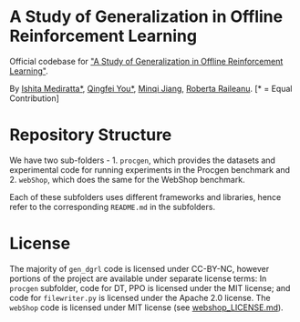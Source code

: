 # A Study of Generalization in Offline Reinforcement Learning

Official codebase for ["A Study of Generalization in Offline Reinforcement Learning"](https://arxiv.org/).

By [Ishita Mediratta*](https://github.com/ishitamed19), [Qingfei You*](https://github.com/YhgzXxfz), [Minqi Jiang](https://github.com/minqi), [Roberta Raileanu](https://github.com/rraileanu). [* = Equal Contribution]


# Repository Structure

We have two sub-folders - 1. `procgen`, which provides the datasets and experimental code for running experiments in the Procgen benchmark and 2. `webShop`, which does the same for the WebShop benchmark.

Each of these subfolders uses different frameworks and libraries, hence refer to the corresponding `README.md` in the subfolders.  


# License

The majority of `gen_dgrl` code is licensed under CC-BY-NC, however portions of the project are available under separate license terms: In `procgen` subfolder, code for DT, PPO is licensed under the MIT license; and code for `filewriter.py` is licensed under the Apache 2.0 license. The `webShop` code is licensed under MIT license (see [webshop_LICENSE.md](./webShop/webshop_LICENSE.md)).
